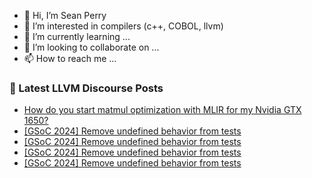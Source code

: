 - 👋 Hi, I’m Sean Perry
- 👀 I’m interested in compilers (c++, COBOL, llvm)
- 🌱 I’m currently learning ...
- 💞️ I’m looking to collaborate on ...
- 📫 How to reach me ...

<!---
s66perry/s66perry is a ✨ special ✨ repository because its `README.md` (this file) appears on your GitHub profile.
You can click the Preview link to take a look at your changes.
--->
### 📕 Latest LLVM Discourse Posts

<!-- DISCOURSE-LLVM:START -->
- [How do you start matmul optimization with MLIR for my Nvidia GTX 1650?](https://discourse.llvm.org/t/how-do-you-start-matmul-optimization-with-mlir-for-my-nvidia-gtx-1650/77922#post_1)
- [[GSoC 2024] Remove undefined behavior from tests](https://discourse.llvm.org/t/gsoc-2024-remove-undefined-behavior-from-tests/77236#post_12)
- [[GSoC 2024] Remove undefined behavior from tests](https://discourse.llvm.org/t/gsoc-2024-remove-undefined-behavior-from-tests/77236#post_11)
- [[GSoC 2024] Remove undefined behavior from tests](https://discourse.llvm.org/t/gsoc-2024-remove-undefined-behavior-from-tests/77236#post_10)
- [[GSoC 2024] Remove undefined behavior from tests](https://discourse.llvm.org/t/gsoc-2024-remove-undefined-behavior-from-tests/77236#post_9)
<!-- DISCOURSE-LLVM:END -->
